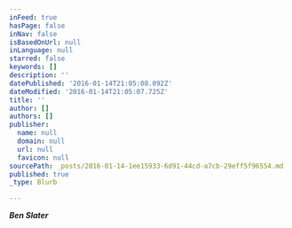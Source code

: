 ```yaml
---
inFeed: true
hasPage: false
inNav: false
isBasedOnUrl: null
inLanguage: null
starred: false
keywords: []
description: ''
datePublished: '2016-01-14T21:05:08.092Z'
dateModified: '2016-01-14T21:05:07.725Z'
title: ''
author: []
authors: []
publisher:
  name: null
  domain: null
  url: null
  favicon: null
sourcePath: _posts/2016-01-14-1ee15933-6d91-44cd-a7cb-29eff5f96554.md
published: true
_type: Blurb

---
```

**_Ben Slater_**